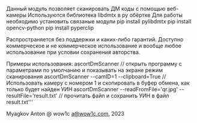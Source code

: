 Данный модуль позволяет сканировать ДМ коды с помощью веб-камеры
Используются библиотека libdmtx в py обёртке
Для работы необходимо установить связаные модули
pip install pylibdmtx
pip install opencv-python
pip install pyperclip

Распространяется без поддержки и каких-либо гарантий. Доступно
коммерческое и не коммерческое использование и вообще любое 
использование при условии сохранения авторства. 

Примеры использования: 
    ascortDmScanner // открыть программу с параметрами по умолчанию и показывать на экране режим сканирования 
    ascortDmScanner --camID=1 --clipboard=True // Использовать камеру с номером 1 и скопировать в буфер обмена, как только будет найден УИН 
    ascortDmScanner --readFromFile='qr.jpg' --resultFile='result.txt'  // прочитать файл и сохранить УИН в файл result.txt''' 

Myagkov Anton @ wow1c
a@wow1c.com, 2023